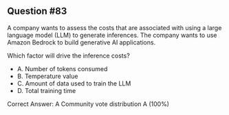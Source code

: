 ## Question #83

A company wants to assess the costs that are associated with using a large language model (LLM) to generate inferences. The company wants to use Amazon Bedrock to build generative AI applications.

Which factor will drive the inference costs?

- A. Number of tokens consumed
- B. Temperature value
- C. Amount of data used to train the LLM
- D. Total training time 

Correct Answer: 
A Community vote distribution A (100%)